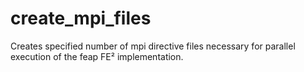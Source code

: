 # create_mpi_files
Creates specified number of mpi directive files necessary for parallel execution of the feap FE² implementation.
